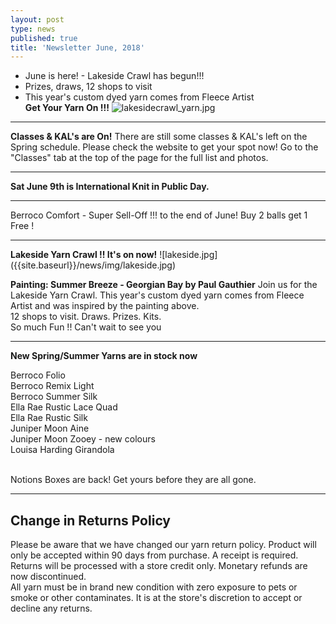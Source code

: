 ```yaml
---
layout: post
type: news
published: true
title: 'Newsletter June, 2018'
---
```


- June is here! - Lakeside Crawl has begun!!!
- Prizes, draws, 12 shops to visit
- This year's custom dyed yarn comes from Fleece Artist <br />
<strong>Get Your Yarn On  !!!</strong>
![lakesidecrawl_yarn.jpg]({{site.baseurl}}/news/img/lakesidecrawl_yarn.jpg)
<hr>
<strong>Classes & KAL's are On!</strong>
There are still some classes & KAL's left on the Spring schedule. Please check the website to get your spot now!
Go to the "Classes" tab at the top of the page for the full list and photos.
<hr>

<strong>Sat June 9th is International Knit in Public Day.</strong>
<hr />
Berroco Comfort - Super Sell-Off !!! to the end of June! Buy 2 balls get 1 Free  !<br />

<hr />
<strong>Lakeside Yarn Crawl !! It's on now!</strong>
![lakeside.jpg]({{site.baseurl}}/news/img/lakeside.jpg)

<strong>Painting: Summer Breeze - Georgian Bay   by Paul Gauthier</strong>
Join us for the Lakeside Yarn Crawl.  This year's custom dyed yarn comes from Fleece Artist and was inspired by the painting above.  
12 shops to visit. Draws. Prizes. Kits.<br/>
So much Fun !! Can't wait to see you 
<hr />
<strong>New Spring/Summer Yarns are in stock now</strong>
 
Berroco Folio <br />
Berroco Remix Light<br />
Berroco Summer Silk<br />
Ella Rae Rustic Lace Quad<br />
Ella Rae Rustic Silk<br />
Juniper Moon Aine<br />
Juniper Moon Zooey - new colours<br />
Louisa Harding Girandola<br /><br />

Notions Boxes are back! Get yours before they are all gone.<br />
   <hr>
 <h2>  Change in Returns Policy</h2>

Please be aware that we have changed our yarn return policy. Product will only be accepted within 90 days from purchase. A receipt is required.<br />
Returns will be processed with a store credit only. Monetary refunds are now discontinued.<br />
All yarn must be in brand new condition with zero exposure to pets or smoke or other contaminates.  It is at the store's discretion to accept or decline any returns.
   
